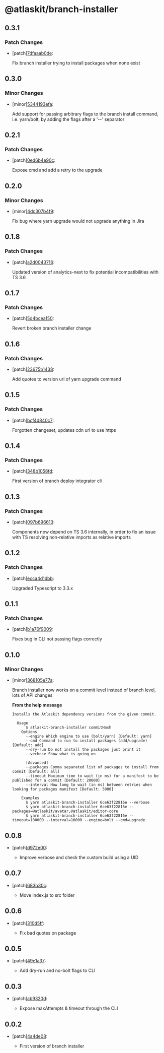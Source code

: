 # @atlaskit/branch-installer

## 0.3.1

### Patch Changes

- [patch][7dfaaab0de](https://bitbucket.org/atlassian/atlaskit-mk-2/commits/7dfaaab0de):

  Fix branch installer trying to install packages when none exist

## 0.3.0

### Minor Changes

- [minor][5344193efa](https://bitbucket.org/atlassian/atlaskit-mk-2/commits/5344193efa):

  Add support for passing arbitrary flags to the branch install command, i.e. yarn/bolt, by adding the flags after a '--' separator

## 0.2.1

### Patch Changes

- [patch][0ed6b4e90c](https://bitbucket.org/atlassian/atlaskit-mk-2/commits/0ed6b4e90c):

  Expose cmd and add a retry to the upgrade

## 0.2.0

### Minor Changes

- [minor][4dc307b4f9](https://bitbucket.org/atlassian/atlaskit-mk-2/commits/4dc307b4f9):

  Fix bug where yarn upgrade would not upgrade anything in Jira

## 0.1.8

### Patch Changes

- [patch][a2d0043716](https://bitbucket.org/atlassian/atlaskit-mk-2/commits/a2d0043716):

  Updated version of analytics-next to fix potential incompatibilities with TS 3.6

## 0.1.7

### Patch Changes

- [patch][5d4bcea150](https://bitbucket.org/atlassian/atlaskit-mk-2/commits/5d4bcea150):

  Revert broken branch installer change

## 0.1.6

### Patch Changes

- [patch][23675b1438](https://bitbucket.org/atlassian/atlaskit-mk-2/commits/23675b1438):

  Add quotes to version url of yarn upgrade command

## 0.1.5

### Patch Changes

- [patch][bcf4d840c7](https://bitbucket.org/atlassian/atlaskit-mk-2/commits/bcf4d840c7):

  Forgotten changeset, updates cdn url to use https

## 0.1.4

### Patch Changes

- [patch][348b1058fd](https://bitbucket.org/atlassian/atlaskit-mk-2/commits/348b1058fd):

  First version of branch deploy integrator cli

## 0.1.3

### Patch Changes

- [patch][097b696613](https://bitbucket.org/atlassian/atlaskit-mk-2/commits/097b696613):

  Components now depend on TS 3.6 internally, in order to fix an issue with TS resolving non-relative imports as relative imports

## 0.1.2

### Patch Changes

- [patch][ecca4d1dbb](https://bitbucket.org/atlassian/atlaskit-mk-2/commits/ecca4d1dbb):

  Upgraded Typescript to 3.3.x

## 0.1.1

### Patch Changes

- [patch][b1a76f9009](https://bitbucket.org/atlassian/atlaskit-mk-2/commits/b1a76f9009):

  Fixes bug in CLI not passing flags correctly

## 0.1.0

### Minor Changes

- [minor][368105e77a](https://bitbucket.org/atlassian/atlaskit-mk-2/commits/368105e77a):

  Branch installer now works on a commit level instead of branch level, lots of API changes

  **From the help message**

  ```
  Installs the Atlaskit dependency versions from the given commit.

    Usage
        $ atlaskit-branch-installer commitHash
      Options
        --engine Which engine to use (bolt/yarn) [Default: yarn]
        --cmd Command to run to install packages (add/upgrade) [Default: add]
        --dry-run Do not install the packages just print it
        --verbose Show what is going on

        [Advanced]
        --packages Comma separated list of packages to install from commit [Default: all]
        --timeout Maximum time to wait (in ms) for a manifest to be published for a commit [Default: 20000]
        --interval How long to wait (in ms) between retries when looking for packages manifest [Default: 5000]

      Examples
        $ yarn atlaskit-branch-installer 6ce63f22816e --verbose
        $ yarn atlaskit-branch-installer 6ce63f22816e --packages=@atlaskit/avatar,@atlaskit/editor-core
        $ yarn atlaskit-branch-installer 6ce63f22816e --timeout=180000 --interval=10000 --engine=bolt --cmd=upgrade
  ```

## 0.0.8

- [patch][d972e00](https://bitbucket.org/atlassian/atlaskit-mk-2/commits/d972e00):

  - Improve verbose and check the custom build using a UID

## 0.0.7

- [patch][683b30c](https://bitbucket.org/atlassian/atlaskit-mk-2/commits/683b30c):

  - Move index.js to src folder

## 0.0.6

- [patch][310d5ff](https://bitbucket.org/atlassian/atlaskit-mk-2/commits/310d5ff):

  - Fix bad quotes on package

## 0.0.5

- [patch][49e1a37](https://bitbucket.org/atlassian/atlaskit-mk-2/commits/49e1a37):

  - Add dry-run and no-bolt flags to CLI

## 0.0.3

- [patch][ab9320d](https://bitbucket.org/atlassian/atlaskit-mk-2/commits/ab9320d):

  - Expose maxAttempts & timeout through the CLI

## 0.0.2

- [patch][4a4de08](https://bitbucket.org/atlassian/atlaskit-mk-2/commits/4a4de08):

  - First version of branch installer

